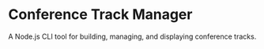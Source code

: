 # Conference Track Manager

A Node.js CLI tool for building, managing, and displaying conference tracks.
